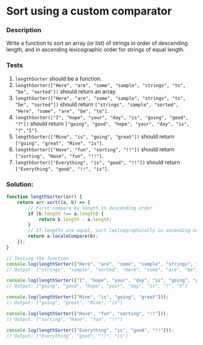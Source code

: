 # Sort using a custom comparator

### Description

Write a function to sort an array (or list) of strings in order of descending length, and in ascending lexicographic order for strings of equal length.

### Tests

1. `lengthSorter` should be a function.
2. `lengthSorter(["Here", "are", "some", "sample", "strings", "to", "be", "sorted"])` should return an array.
3. `lengthSorter(["Here", "are", "some", "sample", "strings", "to", "be", "sorted"])` should return `["strings", "sample", "sorted", "Here", "some", "are", "be", "to"]`.
4. `lengthSorter(["I", "hope", "your", "day", "is", "going", "good", "?"])` should return `["going", "good", "hope", "your", "day", "is", "?","I"]`.
5. `lengthSorter(["Mine", "is", "going", "great"])` should return `["going", "great", "Mine", "is"]`.
6. `lengthSorter(["Have", "fun", "sorting", "!!"])` should return `["sorting", "Have", "fun", "!!"]`.
7. `lengthSorter(["Everything", "is", "good", "!!"])` should return `["Everything", "good", "!!", "is"]`.

### Solution:

```javascript
function lengthSorter(arr) {
    return arr.sort((a, b) => {
        // First compare by length in descending order
        if (b.length !== a.length) {
            return b.length - a.length;
        }
        // If lengths are equal, sort lexicographically in ascending order
        return a.localeCompare(b);
    });
}

// Testing the function
console.log(lengthSorter(["Here", "are", "some", "sample", "strings", "to", "be", "sorted"])); 
// Output: ["strings", "sample", "sorted", "Here", "some", "are", "be", "to"]

console.log(lengthSorter(["I", "hope", "your", "day", "is", "going", "good", "?"])); 
// Output: ["going", "good", "hope", "your", "day", "is", "?", "I"]

console.log(lengthSorter(["Mine", "is", "going", "great"])); 
// Output: ["going", "great", "Mine", "is"]

console.log(lengthSorter(["Have", "fun", "sorting", "!!"])); 
// Output: ["sorting", "Have", "fun", "!!"]

console.log(lengthSorter(["Everything", "is", "good", "!!"])); 
// Output: ["Everything", "good", "!!", "is"]
```